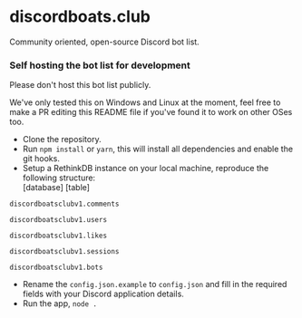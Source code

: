 # discordboats.club
Community oriented, open-source Discord bot list.


### Self hosting the bot list for development

Please don't host this bot list publicly.

We've only tested this on Windows and Linux at the moment, feel free to make a PR editing this README file if you've found it to work on other OSes too.
* Clone the repository.
* Run `npm install` or `yarn`, this will install all dependencies and enable the git hooks.
* Setup a RethinkDB instance on your local machine, reproduce the following structure:  
\[database\]     \[table\]

`discordboatsclubv1.comments`

`discordboatsclubv1.users`

`discordboatsclubv1.likes`

`discordboatsclubv1.sessions`

`discordboatsclubv1.bots`
* Rename the `config.json.example` to `config.json` and fill in the required fields with your Discord application details.
* Run the app, `node .`
